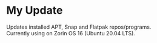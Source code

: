 # My Update
Updates installed APT, Snap and Flatpak repos/programs.  
Currently using on Zorin OS 16 (Ubuntu 20.04 LTS).
